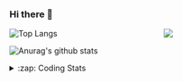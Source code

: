 ### Hi there 👋

<!--
**tao8687/tao8687** is a ✨ _special_ ✨ repository because its `README.md` (this file) appears on your GitHub profile.

Here are some ideas to get you started:

- 🔭 I’m currently working on ...
- 🌱 I’m currently learning ...
- 👯 I’m looking to collaborate on ...
- 🤔 I’m looking for help with ...
- 💬 Ask me about ...
- 📫 How to reach me: ...
- 😄 Pronouns: ...
- ⚡ Fun fact: ...
-->

<img align='right' src="https://media.giphy.com/media/M9gbBd9nbDrOTu1Mqx/giphy.gif" width="230">

![Top Langs](https://github-readme-stats.vercel.app/api/top-langs/?username=tao8687&layout=compact&title_color=23238E&text_color=A67D3D)

![Anurag's github stats](https://github-readme-stats.vercel.app/api?username=tao8687&show_icons=true&&text_color=A67D3D&title_color=23238E&show_icons=false&count_private=true&hide=stars)

<details>
  <summary>:zap: Coding Stats</summary>
  <b>
<!--START_SECTION:waka-->
![Profile Views](http://img.shields.io/badge/Profile%20Views-4-blue)

**🐱 My Github Data** 

> 🏆 273 Contributions in the Year 2021
 > 
> 📦 886.3 kB Used in Github's Storage 
 > 
> 🚫 Not Opted to Hire
 > 
> 📜 49 Public Repositories 
 > 
> 🔑 21 Private Repositories  
 > 
**I'm an Early 🐤** 

```text
🌞 Morning    141 commits    ███████████░░░░░░░░░░░░░░   44.76% 
🌆 Daytime    90 commits     ███████░░░░░░░░░░░░░░░░░░   28.57% 
🌃 Evening    75 commits     ██████░░░░░░░░░░░░░░░░░░░   23.81% 
🌙 Night      9 commits      ░░░░░░░░░░░░░░░░░░░░░░░░░   2.86%

```
📅 **I'm Most Productive on Wednesday** 

```text
Monday       42 commits     ███░░░░░░░░░░░░░░░░░░░░░░   13.33% 
Tuesday      48 commits     ███░░░░░░░░░░░░░░░░░░░░░░   15.24% 
Wednesday    71 commits     █████░░░░░░░░░░░░░░░░░░░░   22.54% 
Thursday     44 commits     ███░░░░░░░░░░░░░░░░░░░░░░   13.97% 
Friday       64 commits     █████░░░░░░░░░░░░░░░░░░░░   20.32% 
Saturday     29 commits     ██░░░░░░░░░░░░░░░░░░░░░░░   9.21% 
Sunday       17 commits     █░░░░░░░░░░░░░░░░░░░░░░░░   5.4%

```


📊 **This Week I Spent My Time On** 

```text
⌚︎ Time Zone: Asia/Shanghai

💬 Programming Languages: 
No Activity Tracked This Week

🔥 Editors: 
No Activity Tracked This Week

🐱‍💻 Projects: 
No Activity Tracked This Week

💻 Operating System: 
No Activity Tracked This Week

```

**I Mostly Code in C++** 

```text
C++                      9 repos             ████████░░░░░░░░░░░░░░░░░   32.14% 
C                        6 repos             █████░░░░░░░░░░░░░░░░░░░░   21.43% 
Python                   6 repos             █████░░░░░░░░░░░░░░░░░░░░   21.43% 
Shell                    2 repos             █░░░░░░░░░░░░░░░░░░░░░░░░   7.14% 
Makefile                 1 repo              █░░░░░░░░░░░░░░░░░░░░░░░░   3.57%

```


**Timeline**

![Chart not found](https://raw.githubusercontent.com/tao8687/tao8687/master/charts/bar_graph.png) 


 Last Updated on 20/08/2021
<!--END_SECTION:waka-->
</details>
